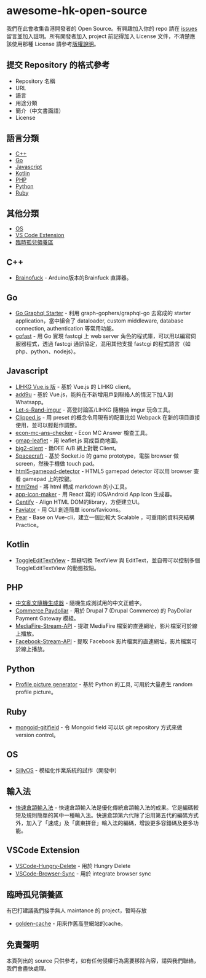 # awesome-hk-open-source
我們在此會收集香港開發者的 Open Source。有興趣加入你的 repo 請在 [issues](https://github.com/hkgos/awesome-hk-open-source/issues/new) 留言並加入註明。所有開發者加入 project 前記得加入 License 文件，不清楚應該使用那種 License 請參考[版權說明](https://github.com/hkgos/awesome-hk-open-source/blob/master/chooselicense.md)。

## 提交 Repository 的格式參考
* Repository 名稱
* URL
* 語言
* 用途分類
* 簡介（中文書面語）
* License

## 語言分類
* [C++](https://github.com/hkgos/awesome-hk-open-source#c++)
* [Go](https://github.com/hkgos/awesome-hk-open-source#go)
* [Javascript](https://github.com/hkgos/awesome-hk-open-source#javascript)
* [Kotlin](https://github.com/hkgos/awesome-hk-open-source#kotlin)
* [PHP](https://github.com/hkgos/awesome-hk-open-source#php)
* [Python](https://github.com/hkgos/awesome-hk-open-source#python)
* [Ruby](https://github.com/hkgos/awesome-hk-open-source#ruby)

## 其他分類
* [OS](https://github.com/hkgos/awesome-hk-open-source#os)
* [VS Code Extension](https://github.com/hkgos/awesome-hk-open-source#vscode-extension)
* [臨時孤兒領養區](https://github.com/hkgos/awesome-hk-open-source#%E8%87%A8%E6%99%82%E5%AD%A4%E5%85%92%E9%A0%98%E9%A4%8A%E5%8D%80)

## C++
* [Brainofuck](https://github.com/GarbageCollections/Brainofuck) - Arduino版本的Brainfuck 直譯器。


## Go
* [Go Graphql Starter](https://github.com/OscarYuen/go-graphql-starter) - 利用 graph-gophers/graphql-go 去寫成的 starter application，當中組合了 dataloader, custom middleware, database connection, authentication 等常用功能。
* [gofast](https://github.com/yookoala/gofast) - 用 Go 實現 fastcgi 上 web server 角色的程式庫，可以用以編寫伺服器程式，透過 fastcgi 通訊協定，混用其他支援 fastcgi 的程式語言（如 php、python、nodejs）。


## Javascript
* [LIHKG Vue.js 版](https://github.com/colloquet/lihkg-web) - 基於 Vue.js 的 LIHKG client。
* [add9u](https://github.com/andrewmmc/add9u) - 基於 Vue.js，能夠在不新增用戶到聯絡人的情況下加人到 Whatsapp。
* [Let-s-Rand-imgur](https://github.com/kitce/Let-s-Rand-imgur) - 高登討論區/LIHKG 隨機抽 imgur 玩命工具。
* [Clipped.js](https://github.com/clippedjs/clipped) - 用 preset 的概念令用現有的配置比如 Webpack 在新的項目直接使用，並可以輕鬆作調整。
* [econ-mc-ans-checker](https://github.com/benchan1997/econ-mc-ans-checker) - Econ MC Answer 檢查工具。
* [gmap-leaflet](https://github.com/benchan1997/gmap-leaflet) - 用 leaflet.js 寫成巨商地圖。
* [big2-client](https://github.com/colloquet/big2-client) - 鋤DEE A/B 網上對戰 Client。
* [Spacecraft](https://github.com/Pong420/Spacecraft) - 基於 Socket.io 的 game prototype，電腦 browser 做 screen，然後手機做 touch pad。
* [html5-gamepad-detector](https://github.com/hkgoldenmra/html5-gamepad-detector) - HTML5 gamepad detector 可以用 browser 查看 gamepad 上的按鍵。
* [html2md](https://github.com/benchan1997/html2md) - 將 html 轉成 markdown 的小工具。
* [app-icon-maker](https://github.com/longsangstan/app-icon-maker) - 用 React 寫的 iOS/Android App Icon 生成器。
* [Centify](https://github.com/ivanhoe-dev/Centify) - Align HTML DOM的library，方便建立UI。
* [Faviator](https://github.com/faviator/faviator) - 用 CLI 創造簡單 icons/favicons。
* [Pear](https://github.com/dc198689/pear) - Base on Vue-cli，建立一個比較大 Scalable ，可重用的資料夾結構 Practice。

## Kotlin
* [ToggleEditTextView](https://github.com/Camerash/ToggleEditTextView) - 無縫切換 TextView 與 EditText，並自帶可以控制多個ToggleEditTextView 的動態按鈕。


## PHP
* [中文亂文隨機生成器](https://github.com/cytsunny/randChinese) - 隨機生成測試用的中文正體字。
* [Commerce Paydollar](https://www.drupal.org/project/commerce_paydollar) - 用於 Drupal 7 (Drupal Commerce) 的 PayDollar Payment Gateway 模組。
* [MediaFire-Stream-API](https://github.com/hklcf/MediaFire-Stream-API) - 提取 MediaFire 檔案的直連網址，影片檔案可於線上播放。
* [Facebook-Stream-API](https://github.com/hklcf/Facebook-Stream-API) - 提取 Facebook 影片檔案的直連網址，影片檔案可於線上播放。

## Python
* [Profile picture generator](https://github.com/09milk/profile_picture_generator) - 基於 Python 的工具, 可用於大量產生 random profile picture。


## Ruby
* [mongoid-gitifield](https://github.com/Seitk/mongoid-gitifield) - 令 Mongoid field 可以以 git repository 方式來做 version control。


## OS
* [SillyOS](https://github.com/GarbageCollections/SillyOS) - 模組化作業系統的試作（開發中）

## 輸入法
* [快速倉頡輸入法](https://github.com/scj2000/scj-tables) - 快速倉頡輸入法是優化傳統倉頡輸入法的成果。它是編碼較短及規則簡單的其中一種輸入法。快速倉頡第六代除了沿用第五代的編碼方式外，加入了「速成」及「廣東拼音」輸入法的編碼，增設更多容錯碼及更多功能。


## VSCode Extension
* [VSCode-Hungry-Delete](https://github.com/Jasonlhy/VSCode-Hungry-Delete) - 用於 Hungry Delete
* [VSCode-Browser-Sync](https://github.com/Jasonlhy/VSCode-Browser-Sync) - 用於 integrate browser sync


## 臨時孤兒領養區
有巴打建議我們接手無人 maintance 的 project，暫時存放
* [golden-cache](https://github.com/mingchuno/golden-cache) - 用來作舊高登網站的cache。

## 免責聲明
本頁列出的 source 只供參考，如有任何侵權行為需要移除內容，請與我們聯絡，我們會盡快處理。
